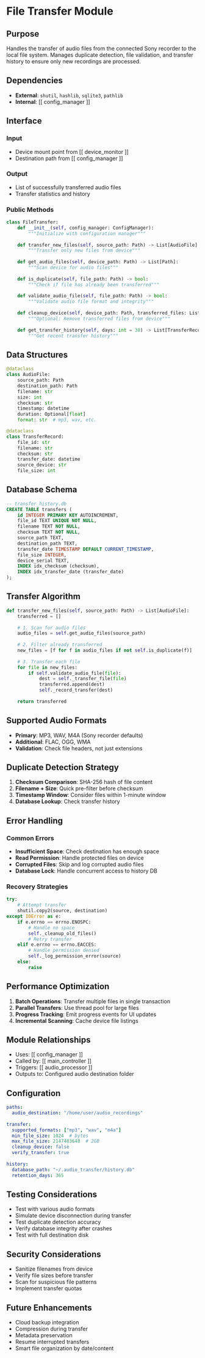 # File Transfer Module

## Purpose
Handles the transfer of audio files from the connected Sony recorder to the local file system. Manages duplicate detection, file validation, and transfer history to ensure only new recordings are processed.

## Dependencies
- **External**: `shutil`, `hashlib`, `sqlite3`, `pathlib`
- **Internal**: [[ config_manager ]]

## Interface

### Input
- Device mount point from [[ device_monitor ]]
- Destination path from [[ config_manager ]]

### Output
- List of successfully transferred audio files
- Transfer statistics and history

### Public Methods

```python
class FileTransfer:
    def __init__(self, config_manager: ConfigManager):
        """Initialize with configuration manager"""
        
    def transfer_new_files(self, source_path: Path) -> List[AudioFile]:
        """Transfer only new files from device"""
        
    def get_audio_files(self, device_path: Path) -> List[Path]:
        """Scan device for audio files"""
        
    def is_duplicate(self, file_path: Path) -> bool:
        """Check if file has already been transferred"""
        
    def validate_audio_file(self, file_path: Path) -> bool:
        """Validate audio file format and integrity"""
        
    def cleanup_device(self, device_path: Path, transferred_files: List[Path]):
        """Optional: Remove transferred files from device"""
        
    def get_transfer_history(self, days: int = 30) -> List[TransferRecord]:
        """Get recent transfer history"""
```

## Data Structures

```python
@dataclass
class AudioFile:
    source_path: Path
    destination_path: Path
    filename: str
    size: int
    checksum: str
    timestamp: datetime
    duration: Optional[float]
    format: str  # mp3, wav, etc.

@dataclass
class TransferRecord:
    file_id: str
    filename: str
    checksum: str
    transfer_date: datetime
    source_device: str
    file_size: int
```

## Database Schema

```sql
-- transfer_history.db
CREATE TABLE transfers (
    id INTEGER PRIMARY KEY AUTOINCREMENT,
    file_id TEXT UNIQUE NOT NULL,
    filename TEXT NOT NULL,
    checksum TEXT NOT NULL,
    source_path TEXT,
    destination_path TEXT,
    transfer_date TIMESTAMP DEFAULT CURRENT_TIMESTAMP,
    file_size INTEGER,
    device_serial TEXT,
    INDEX idx_checksum (checksum),
    INDEX idx_transfer_date (transfer_date)
);
```

## Transfer Algorithm

```python
def transfer_new_files(self, source_path: Path) -> List[AudioFile]:
    transferred = []
    
    # 1. Scan for audio files
    audio_files = self.get_audio_files(source_path)
    
    # 2. Filter already transferred
    new_files = [f for f in audio_files if not self.is_duplicate(f)]
    
    # 3. Transfer each file
    for file in new_files:
        if self.validate_audio_file(file):
            dest = self._transfer_file(file)
            transferred.append(dest)
            self._record_transfer(dest)
    
    return transferred
```

## Supported Audio Formats

- **Primary**: MP3, WAV, M4A (Sony recorder defaults)
- **Additional**: FLAC, OGG, WMA
- **Validation**: Check file headers, not just extensions

## Duplicate Detection Strategy

1. **Checksum Comparison**: SHA-256 hash of file content
2. **Filename + Size**: Quick pre-filter before checksum
3. **Timestamp Window**: Consider files within 1-minute window
4. **Database Lookup**: Check transfer history

## Error Handling

### Common Errors
- **Insufficient Space**: Check destination has enough space
- **Read Permission**: Handle protected files on device
- **Corrupted Files**: Skip and log corrupted audio files
- **Database Lock**: Handle concurrent access to history DB

### Recovery Strategies
```python
try:
    # Attempt transfer
    shutil.copy2(source, destination)
except IOError as e:
    if e.errno == errno.ENOSPC:
        # Handle no space
        self._cleanup_old_files()
        # Retry transfer
    elif e.errno == errno.EACCES:
        # Handle permission denied
        self._log_permission_error(source)
    else:
        raise
```

## Performance Optimization

1. **Batch Operations**: Transfer multiple files in single transaction
2. **Parallel Transfers**: Use thread pool for large files
3. **Progress Tracking**: Emit progress events for UI updates
4. **Incremental Scanning**: Cache device file listings

## Module Relationships
- Uses: [[ config_manager ]]
- Called by: [[ main_controller ]]
- Triggers: [[ audio_processor ]]
- Outputs to: Configured audio destination folder

## Configuration

```yaml
paths:
  audio_destination: "/home/user/audio_recordings"
  
transfer:
  supported_formats: ["mp3", "wav", "m4a"]
  min_file_size: 1024  # bytes
  max_file_size: 2147483648  # 2GB
  cleanup_device: false
  verify_transfer: true
  
history:
  database_path: "~/.audio_transfer/history.db"
  retention_days: 365
```

## Testing Considerations

- Test with various audio formats
- Simulate device disconnection during transfer
- Test duplicate detection accuracy
- Verify database integrity after crashes
- Test with full destination disk

## Security Considerations

- Sanitize filenames from device
- Verify file sizes before transfer
- Scan for suspicious file patterns
- Implement transfer quotas

## Future Enhancements

- Cloud backup integration
- Compression during transfer
- Metadata preservation
- Resume interrupted transfers
- Smart file organization by date/content